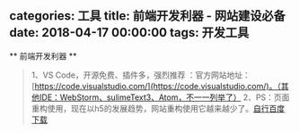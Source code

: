 categories: 工具
title: 前端开发利器 - 网站建设必备
date: 2018-04-17 00:00:00
tags: 开发工具
---

** 前端开发利器 **
> 1、VS Code，开源免费、插件多，强烈推荐 ：官方网站地址：[https://code.visualstudio.com/](https://code.visualstudio.com/)。（其他IDE：WebStorm、sulimeText3、Atom，不一一列举了）
> 2、PS：页面重构使用，现在以h5的发展趋势，网站重构使用它越来越少了。[自行百度下载](https://www.baidu.com/s?ie=utf-8&f=3&rsv_bp=1&rsv_idx=1&tn=baidu&wd=ps%E4%B8%8B%E8%BD%BD&oq=vscode&rsv_pq=b073a688000afd58&rsv_t=1e761b%2FKbYacV8vfqun9YI2NAM8ZUBseWMuIqDpHgIcrNHYEkQ%2BEw%2B9x66Y&rqlang=cn&rsv_enter=1&inputT=2735&rsv_sug3=4&rsv_sug1=3&rsv_sug7=100&rsv_sug2=0&prefixsug=ps&rsp=2&rsv_sug4=2735)
